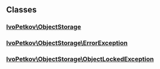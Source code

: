 ## Classes

### [IvoPetkov\ObjectStorage](ivopetkov.objectstorage.class.md)

### [IvoPetkov\ObjectStorage\ErrorException](ivopetkov.objectstorage.errorexception.class.md)

### [IvoPetkov\ObjectStorage\ObjectLockedException](ivopetkov.objectstorage.objectlockedexception.class.md)


